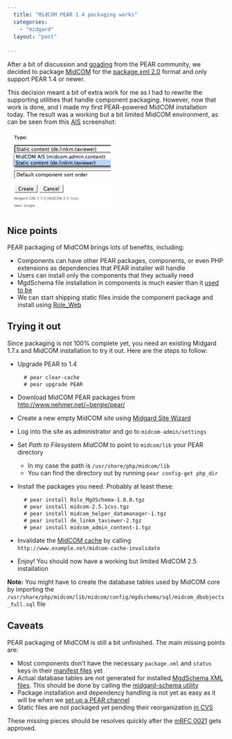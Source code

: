 ```yaml
---
  title: "MidCOM PEAR 1.4 packaging works"
  categories: 
    - "midgard"
  layout: "post"

---
```

After a bit of discussion and [goading][6] from the PEAR community, we decided to package [MidCOM][7] for the [package.xml 2.0][8] format and only support PEAR 1.4 or newer.

This decision meant a bit of extra work for me as I had to rewrite the supporting utilities that handle component packaging. However, now that work is done, and I made my first PEAR-powered MidCOM installation today. The result was a working but a bit limited MidCOM environment, as can be seen from this [AIS][12] screenshot:

![Component selector in AIS](/files/pear-packaged-ais.jpg)

## Nice points

PEAR packaging of MidCOM brings lots of benefits, including:

* Components can have other PEAR packages, components, or even PHP extensions as dependencies that PEAR installer will handle
* Users can install only the components that they actually need
* MgdSchema file installation in components is much easier than it [used to be][9]
* We can start shipping static files inside the component package and install using [Role_Web][10]

## Trying it out

Since packaging is not 100% complete yet, you need an existing Midgard 1.7.x and MidCOM installation to try it out. Here are the steps to follow:

* Upgrade PEAR to 1.4

        # pear clear-cache
        # pear upgrade PEAR

* Download MidCOM PEAR packages from <http://www.nehmer.net/~bergie/pear/>

* Create a new empty MidCOM site using [Midgard Site Wizard][13]

* Log into the site as administrator and go to `midcom-admin/settings`

* Set _Path to Filesystem MidCOM_ to point to `midcom/lib` your PEAR directory
  * In my case the path is `/usr/share/php/midcom/lib`
  * You can find the directory out by running `pear config-get php_dir`

* Install the packages you need. Probably at least these:

        # pear install Role_MgdSchema-1.0.0.tgz
        # pear install midcom-2.5.1cvs.tgz
        # pear install midcom_helper_datamanager-1.tgz
        # pear install de_linkm_taviewer-2.tgz
        # pear install midcom_admin_content-1.tgz

* Invalidate the [MidCOM cache][14] by calling `http://www.example.net/midcom-cache-invalidate`

* Enjoy! You should now have a working but limited MidCOM 2.5 installation

__Note:__ You might have to create the database tables used by MidCOM core by importing the `/usr/share/php/midcom/lib/midcom/config/mgdschema/sql/midcom_dbobjects_full.sql` file

## Caveats

PEAR packaging of MidCOM is still a bit unfinished. The main missing points are:

* Most components don't have the necessary `package.xml` and `status` keys in their [manifest files][1] yet
* Actual database tables are not generated for installed [MgdSchema XML files][2]. This should be done by calling the [midgard-schema utility][3]
* Package installation and dependency handling is not yet as easy as it will be when we [set up a PEAR channel][4]
* Static files are not packaged yet pending their reorganization [in CVS][11]

These missing pieces should be resolves quickly after the [mRFC 0021][5] gets approved.

[1]: http://www.midgard-project.org/midcom-permalink-a49e6562d06a3ce713e88e268ca66ab0
[2]: http://www.midgard-project.org/midcom-permalink-5958b308aed8e5f00d2f23a9345aafcc
[3]: http://www.nemein.com/people/piotras/table-and-columns-ok.html
[4]: http://www.schlitt.info/applications/blog/index.php?/archives/308-Set-up-your-own-PEAR-channel.html
[5]: http://www.midgard-project.org/midcom-permalink-912ed7142e595c67b0339d1217e93d25
[6]: http://bergie.iki.fi/blog/pear-packager-tries-to-be-too-smart.html#comments
[7]: http://www.midgard-project.org/midcom-permalink-fc278b300819f654e0e561c6e233c67f
[8]: http://pear.php.net/manual/en/guide.developers.package2.php
[9]: http://www.openpsa.org/documentation/openpsa-2-installation/
[10]: http://pearified.com/index.php?package=Role_Web
[11]: http://midcom.tigris.org/source/browse/midcom/fs-midcom/
[12]: http://www.midgard-project.org/midcom-permalink-c8073a0bb8675c0bf08f34bef2284cd4
[13]: http://www.midgard-project.org/midcom-permalink-6a5e2b2fc1b998f6f1ac70946f355f1d
[14]: http://www.midgard-project.org/midcom-permalink-31a2252283aaf488a997b7f693726672